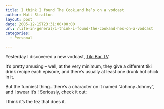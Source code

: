 ```yaml
---
title: I think I found The Cook…and he’s on a vodcast
author: Matt Stratton
layout: post
date: 2005-12-15T23:31:00+00:00
url: /life-in-general/i-think-i-found-the-cookand-hes-on-a-vodcast
categories:
  - Personal

---
```

Yesterday I discovered a new vodcast, [Tiki Bar TV][1].

It&#8217;s pretty amusing &#8211; well, at the very minimum, they give a different tiki drink recipe each episode, and there&#8217;s usually at least one drunk hot chick in it.

But the funniest thing&#8230;there&#8217;s a character on it named &#8220;Johnny Johnny&#8221;, and I swear it&#8217;s ! Seriously, check it out:

I think it&#8217;s the fez that does it.

 [1]: https://www.tikibartv.com/